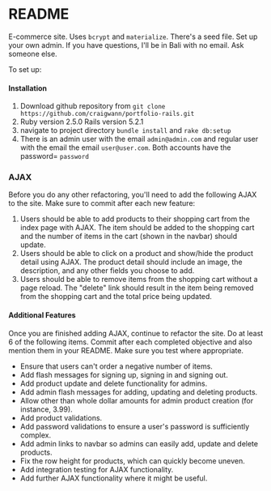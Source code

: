 # README

E-commerce site. Uses `bcrypt` and `materialize`. There's a seed file. Set up your own admin. If you have questions, I'll be in Bali with no email. Ask someone else.

To set up:

#### Installation
1. Download github repository from
`git clone https://github.com/craigwann/portfolio-rails.git`
1. Ruby version 2.5.0 Rails version 5.2.1
1. navigate to project directory `bundle install` and `rake db:setup`
1. There is an admin user with the email `admin@admin.com` and regular user with the email the email `user@user.com`. Both accounts have the  password= `password`

### AJAX
Before you do any other refactoring, you'll need to add the following AJAX to the site. Make sure to commit after each new feature:

1. Users should be able to add products to their shopping cart from the index page with AJAX. The item should be added to the shopping cart and the number of items in the cart (shown in the navbar) should update.
1. Users should be able to click on a product and show/hide the product detail using AJAX. The product detail should include an image, the description, and any other fields you choose to add.
1. Users should be able to remove items from the shopping cart without a page reload. The "delete" link should result in the item being removed from the shopping cart and the total price being updated.

#### Additional Features
Once you are finished adding AJAX, continue to refactor the site. Do at least 6 of the following items. Commit after each completed objective and also mention them in your README. Make sure you test where appropriate.

* Ensure that users can't order a negative number of items.
* Add flash messages for signing up, signing in and signing out.
* Add product update and delete functionality for admins.
* Add admin flash messages for adding, updating and deleting products.
* Allow other than whole dollar amounts for admin product creation (for instance, 3.99).
* Add product validations.
* Add password validations to ensure a user's password is sufficiently complex.
* Add admin links to navbar so admins can easily add, update and delete products.
* Fix the row height for products, which can quickly become uneven.
* Add integration testing for AJAX functionality.
* Add further AJAX functionality where it might be useful.
